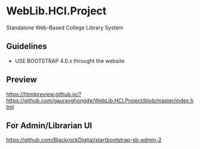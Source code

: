 # WebLib.HCI.Project
Standalone Web-Based College Library System

## Guidelines
- USE BOOTSTRAP 4.0.x throught the website

## Preview
https://htmlpreview.github.io/?https://github.com/gauravghongde/WebLib.HCI.Project/blob/master/index.html

## For Admin/Librarian UI 
https://github.com/BlackrockDigital/startbootstrap-sb-admin-2

